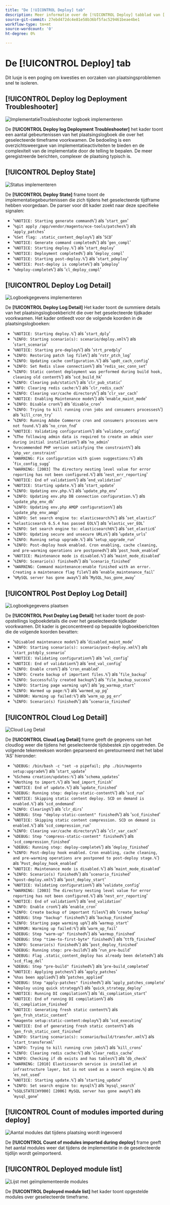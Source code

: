```yaml
---
title: "De [!UICONTROL Deploy] tab"
description: Meer informatie over de [!UICONTROL Deploy] tabblad van [!DNL Observation for Adobe Commerce].
source-git-commit: 27ebd472dc4e81e58b36bf5fac529461beae4be1
workflow-type: tm+mt
source-wordcount: '0'
ht-degree: 0%

---
```


# De [!UICONTROL Deploy] tab

Dit lusje is een poging om kwesties en oorzaken van plaatsingsproblemen snel te isoleren.

## [!UICONTROL Deploy log Deployment Troubleshooter]

![ImplementatieTroubleshooter logboek implementeren](../../assets/tools/observation-for-adobe-commerce/deploy-tab-1.jpg)

De **[!UICONTROL Deploy log Deployment Troubleshooter]** het kader toont een aantal gebeurtenissen van het plaatsingslogboek die over het geselecteerde timeframe voorkwamen. De bedoeling is een overzichtsweergave van implementatieactiviteiten te bieden en de complexiteit van de implementatie door de telling te bepalen. De meer geregistreerde berichten, complexer de plaatsing typisch is.

## [!UICONTROL Deploy State]

![Status implementeren](../../assets/tools/observation-for-adobe-commerce/deploy-tab-2.jpg)

De **[!UICONTROL Deploy State]** frame toont de implementatiegebeurtenissen die zich tijdens het geselecteerde tijdframe hebben voorgedaan. De parser voor dit kader zoekt naar deze specifieke signalen:

* &#39;`%NOTICE: Starting generate command%`&#39;) als &#39;`start_gen`&#39;
* &#39;`%git apply /app/vendor/magento/ece-tools/patches%`&#39;) als &#39;`apply_patches`&#39;
* &#39;`%Set flag: .static_content_deploy%`&#39;) als &#39;`SCD`&#39;
* &#39;`%NOTICE: Generate command completed%`&#39;) als &#39;`gen_compl`&#39;
* &#39;`%NOTICE: Starting deploy.%`&#39;) als &#39;`start_deploy`&#39;
* &#39;`%NOTICE: Deployment completed%`&#39;) als &#39;`deploy_compl`&#39;
* &#39;`%NOTICE: Starting post-deploy.%`&#39;) als &#39;`start_pdeploy`&#39;
* &#39;`%NOTICE: Post-deploy is complete%`&#39;) als &#39;`pdeploy`&#39;
* &#39;`%deploy-complete%`&#39;) als &#39;`cl_deploy_compl`&#39;

## [!UICONTROL Deploy Log Detail]

![Logboekgegevens implementeren](../../assets/tools/observation-for-adobe-commerce/deploy-tab-3.jpg)

De **[!UICONTROL Deploy Log Detail]** Het kader toont de summiere details van het plaatsingslogboekbericht die over het geselecteerde tijdkader voorkwamen. Het kader ontleedt voor de volgende koorden in de plaatsingslogboeken:

* &#39;`%NOTICE: Starting deploy.%`&#39;) als &#39;`start_dply`&#39;
* &#39;`%INFO: Starting scenario(s): scenario/deploy.xml%`&#39;) als &#39;`start_scenario`&#39;
* &#39;`%NOTICE: Starting pre-deploy%`&#39;) als &#39;`strt_predply`&#39;
* &#39;`%INFO: Restoring patch log file%`&#39;) als &#39;`rstr_ptch_log`&#39;
* &#39;`%INFO: Updating cache configuration.%`&#39;) als &#39;`updt_cach_config`&#39;
* &#39;`%INFO: Set Redis slave connection%`&#39;) als &#39;`redis_sec_conn_set`&#39;
* &#39;`%INFO: Static content deployment was performed during build hook, cleaning old content%`&#39;) als &#39;`scd_build_hk`&#39;
* &#39;`%INFO: Clearing pub/static%`&#39;) als &#39;`clr_pub_static`&#39;
* &#39;`%NFO: Clearing redis cache:%`&#39;) als &#39;`clr_redis_cach`&#39;
* &#39;`%INFO: Clearing var/cache directory%`&#39;) als &#39;`clr_var_cach`&#39;
* &#39;`%NOTICE: Enabling Maintenance mode%`&#39;) als &#39;`enable_maint_mode`&#39;
* &#39;`%INFO: Disable cron%`&#39;) als &#39;`disable_cron`&#39;
* &#39;`%INFO: Trying to kill running cron jobs and consumers processes%`&#39;) als &#39;`kill_cron_try`&#39;
* &#39;`%INFO: Running Adobe Commerce cron and consumers processes were not found.%`&#39;) als &#39;`no_cron_fnd`&#39;
* &#39;`%NOTICE: Validating configuration%`&#39;) als &#39;`validate_config`&#39;
* &#39;`%The following admin data is required to create an admin user during initial installation%`&#39;) als &#39;`no_admin`&#39;
* &#39;`%recommended PHP version satisfying the constraint%`&#39;) als &#39;`php_ver_constraint`&#39;
* &#39;`%WARNING: Fix configuration with given suggestions:%`&#39;) als &#39;`fix_config_sugg`&#39;
* &#39;`%WARNING: [2003] The directory nesting level value for error reporting has not been configured.%`&#39;) als &#39;`nest_err_reporting`&#39;
* &#39;`%NOTICE: End of validation%`&#39;) als &#39;`end_validation`&#39;
* &#39;`%NOTICE: Starting update.%`&#39;) als &#39;`start_update`&#39;
* &#39;`%INFO: Updating env.php.%`&#39;) als &#39;`update_php_env`&#39;
* &#39;`%INFO: Updating env.php DB connection configuration.%`&#39;) als &#39;`update_php_env_db`&#39;
* &#39;`%INFO: Updating env.php AMQP configuration%`&#39;) als &#39;`update_php_env_amqp`&#39;
* &#39;`%INFO: Set search engine to: elasticsearch7%`&#39;) als &#39;`set_elastic7`&#39;
* &#39;`%elasticsearch 6.5.4 has passed EOL%`&#39;) als &#39;`elastic_ver_EOL`&#39;
* &#39;`%INFO: Set search engine to: elasticsearch6%`&#39;) als &#39;`set_elastic6`&#39;
* &#39;`%INFO: Updating secure and unsecure URLs%`&#39;) als &#39;`update_urls`&#39;
* &#39;`%INFO: Running setup upgrade.%`&#39;) als &#39;`setup_upgrade_run`&#39;
* &#39;`%INFO: Post-deploy hook enabled. Cron enabling, cache cleaning, and pre-warming operations are postponed%`&#39;) als &#39;`post_hook_enabled`&#39;
* &#39;`%NOTICE: Maintenance mode is disabled.%`&#39;) als &#39;`maint_mode_disabled`&#39;
* &#39;`%INFO: Scenario(s) finished%`&#39;) als &#39;`scenario_finished`&#39;
* &#39;`%WARNING: Command maintenance:enable finished with an error. Creating a maintenance flag file%`&#39;) als &#39;`enable_maintenance_fail`&#39;
* &#39;`%MySQL server has gone away%`&#39;) als &#39;`MySQL_has_gone_away`&#39;

## [!UICONTROL Post Deploy Log Detail]

![Logboekgegevens plaatsen](../../assets/tools/observation-for-adobe-commerce/deploy-tab-4.jpg)

De **[!UICONTROL Post Deploy Log Detail]** het kader toont de post-opstellings logboekdetails die over het geselecteerde tijdkader voorkwamen. Dit kader is geconcentreerd op bepaalde logboekberichten die de volgende koorden bevatten:

* &#39;`%Disabled maintenance mode%`&#39;) als &#39;`disabled_maint_mode`&#39;
* &#39;`%INFO: Starting scenario(s): scenario/post-deploy.xml%`&#39;) als &#39;`start_pstdply_scenario`&#39;
* &#39;`%NOTICE: Validating configuration%`&#39;) als &#39;`val_config`&#39;
* &#39;`%NOTICE: End of validation%`&#39;) als &#39;`end_val_config`&#39;
* &#39;`%INFO: Enable cron%`&#39;) als &#39;`cron_enabled`&#39;
* &#39;`%INFO: Create backup of important files.%`&#39;) als &#39;`file_backup`&#39;
* &#39;`%INFO: Successfully created backup%`&#39;) als &#39;`file_backup_success`&#39;
* &#39;`%INFO: Starting page warming up%`&#39;) als &#39;`pg_warmup_start`&#39;
* &#39;`%INFO: Warmed up page:%`&#39;) als &#39;`warmed_up_pg`&#39;
* &#39;`%ERROR: Warming up failed:%`&#39;) als &#39;`warm_up_pg_err`&#39;
* &#39;`%INFO: Scenario(s) finished%`&#39;) als &#39;`scenario_finished`&#39;

## [!UICONTROL Cloud Log Detail]

![Cloud Log Detail](../../assets/tools/observation-for-adobe-commerce/deploy-tab-5.jpg)

De **[!UICONTROL Cloud Log Detail]** frame geeft de gegevens van het cloudlog weer die tijdens het geselecteerde tijdsbestek zijn opgetreden. De volgende tekenreeksen worden geparseerd en geretourneerd met het label &#39;AS&#39; hieronder:

* &#39;`%DEBUG: /bin/bash -c "set -o pipefail; php ./bin/magento setup:upgrade%`&#39;) als &#39;`start_update`&#39;
* &#39;`%Schema creation/updates:%`&#39;) als &#39;`schema_updates`&#39;
* &#39;`%Nothing to import.%`&#39;) als &#39;`mod_import_finish`&#39;
* &#39;`%NOTICE: End of update.%`&#39;) als &#39;`update_finished`&#39;
* &#39;`%DEBUG: Running step: deploy-static-content%`&#39;) als &#39;`scd_run`&#39;
* &#39;`%NOTICE: Skipping static content deploy. SCD on demand is enabled.%`&#39;) als &#39;`scd_ondemand`&#39;
* &#39;`%INFO: Clearing%`&#39;) als &#39;`clr_dirs`&#39;
* &#39;`%DEBUG: Step "deploy-static-content" finished%`&#39;) als &#39;`scd_finished`&#39;
* &#39;`%NOTICE: Skipping static content compression. SCD on demand is enabled.%`&#39;) als &#39;`scd_compression_run`&#39;
* &#39;`%INFO: Clearing var/cache directory%`&#39;) als &#39;`clr_var_cach`&#39;
* &#39;`%DEBUG: Step "compress-static-content" finished%`&#39;) als &#39;`scd_compression_finished`&#39;
* &#39;`%DEBUG: Running step: deploy-complete%`&#39;) als &#39;`deploy_finished`&#39;
* &#39;`%INFO: Post-deploy hook enabled. Cron enabling, cache cleaning, and pre-warming operations are postponed to post-deploy stage.%`&#39;) als &#39;`Post_deploy_hook_enabled`&#39;
* &#39;`%NOTICE: Maintenance mode is disabled.%`&#39;) als &#39;`maint_mode_disabled`&#39;
* &#39;`%INFO: Scenario(s) finished%`&#39;) als &#39;`scenario_finished`&#39;
* &#39;`%post-deploy.xml%`&#39;) als &#39;`post_deploy_start`&#39;
* &#39;`%NOTICE: Validating configuration%`&#39;) als &#39;`validate_config`&#39;
* &#39;`%WARNING: [2003] The directory nesting level value for error reporting has not been configured.%`&#39;) als &#39;`nest_err_reporting`&#39;
* &#39;`%NOTICE: End of validation%`&#39;) als &#39;`end_validation`&#39;
* &#39;`%INFO: Enable cron%`&#39;) als &#39;`enable_cron`&#39;
* &#39;`%INFO: Create backup of important files%`&#39;) als &#39;`create_backup`&#39;
* &#39;`%DEBUG: Step "backup" finished%`&#39;) als &#39;`backup_finished`&#39;
* &#39;`%INFO: Starting page warming up%`&#39;) als &#39;`warmup_start`&#39;
* &#39;`%ERROR: Warming up failed:%`&#39;) als &#39;`warm_up_fail`&#39;
* &#39;`%DEBUG: Step "warm-up" finished%`&#39;) als &#39;`warmup_finished`&#39;
* &#39;`%DEBUG: Step "time-to-first-byte" finished%`&#39;) als &#39;`ttfb_finished`&#39;
* &#39;`%INFO: Scenario(s) finished%`&#39;) als &#39;`post_deploy_finished`&#39;
* &#39;`%DEBUG: Running step: pre-build%`&#39;) als &#39;`run_pre-build`&#39;
* &#39;`%DEBUG: Flag .static_content_deploy has already been deleted%`&#39;) als &#39;`scd_flag_del`&#39;
* &#39;`%DEBUG: Step "pre-build" finished%`&#39;) als &#39;`pre-build_completed`&#39;
* &#39;`%NOTICE: Applying patches%`&#39;) als &#39;`apply_patches`&#39;
* &#39;`%has been applied%`&#39;) als &#39;`patches_applied`&#39;
* &#39;`%DEBUG: Step "apply-patches" finished%`&#39;) als &#39;`apply_patches_complete`&#39;
* &#39;`%Deploy using quick strategy%`&#39;) als &#39;`quick_strategy_deploy`&#39;
* &#39;`%NOTICE: Running DI compilation%`&#39;) als &#39;`di_compliation_start`&#39;
* &#39;`%NOTICE: End of running DI compilation%`&#39;) als &#39;`di_compliation_finished`&#39;
* &#39;`%NOTICE: Generating fresh static content%`&#39;) als &#39;`gen_frsh_static_content`&#39;
* &#39;`%magento setup:static-content:deploy%`&#39;) als &#39;`scd_executing`&#39;
* &#39;`%NOTICE: End of generating fresh static content%`&#39;) als &#39;`gen_frsh_static_cont_finished`&#39;
* &#39;`%INFO: Starting scenario(s): scenario/build/transfer.xml%`&#39;) als &#39;`start_transferxml`&#39;
* &#39;`%INFO: Trying to kill running cron jobs%`&#39;) als &#39;`kill_crons`&#39;
* &#39;`%INFO: Clearing redis cache:%`&#39;) als &#39;`clear_redis_cache`&#39;
* &#39;`%INFO: Checking if db exists and has tables%`&#39;) als &#39;`db_check`&#39;
* &#39;`%WARNING: [2010] Elasticsearch service is installed at infrastructure layer, but is not used as a search engine.%`) als &#39;`es_not_used`&#39;
* &#39;`%NOTICE: Starting update.%`&#39;) als &#39;`starting_update`&#39;
* &#39;`%INFO: Set search engine to: mysql%`&#39;) als &#39;`mysql_search`&#39;
* &#39;`%SQLSTATE[HY000] [2006] MySQL server has gone away%`&#39;) als &#39;`mysql_gone`&#39;

## [!UICONTROL Count of modules imported during deploy]

![Aantal modules dat tijdens plaatsing wordt ingevoerd](../../assets/tools/observation-for-adobe-commerce/deploy-tab-6.jpg)

De **[!UICONTROL Count of modules imported during deploy]** frame geeft het aantal modules weer dat tijdens de implementatie in de geselecteerde tijdlijn wordt geïmporteerd.

## [!UICONTROL Deployed module list]

![Lijst met geïmplementeerde modules](../../assets/tools/observation-for-adobe-commerce/deploy-tab-7.jpg)

De **[!UICONTROL Deployed module list]** het kader toont opgestelde modules over geselecteerde timeframe.

